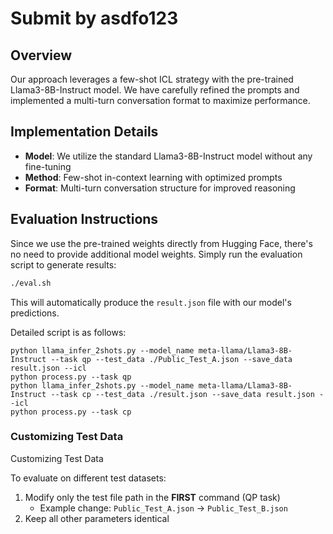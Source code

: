 # Submit by asdfo123

## Overview

Our approach leverages a few-shot ICL strategy with the pre-trained Llama3-8B-Instruct model. We have carefully refined the prompts and implemented a multi-turn conversation format to maximize performance.

## Implementation Details

- **Model**: We utilize the standard Llama3-8B-Instruct model without any fine-tuning
- **Method**: Few-shot in-context learning with optimized prompts
- **Format**: Multi-turn conversation structure for improved reasoning

## Evaluation Instructions

Since we use the pre-trained weights directly from Hugging Face, there's no need to provide additional model weights. Simply run the evaluation script to generate results:

```bash
./eval.sh
```

This will automatically produce the `result.json` file with our model's predictions.

Detailed script is as follows:

```
python llama_infer_2shots.py --model_name meta-llama/Llama3-8B-Instruct --task qp --test_data ./Public_Test_A.json --save_data result.json --icl
python process.py --task qp
python llama_infer_2shots.py --model_name meta-llama/Llama3-8B-Instruct --task cp --test_data ./result.json --save_data result.json --icl
python process.py --task cp
```

### Customizing Test Data

Customizing Test Data

To evaluate on different test datasets:

1. Modify only the test file path in the **FIRST** command (QP task)
    - Example change: `Public_Test_A.json` → `Public_Test_B.json`
2. Keep all other parameters identical

